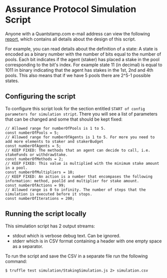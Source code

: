 # Assurance Protocol Simulation Script

Anyone with a Quantstamp.com e-mail address can view the following [report](https://docs.google.com/document/d/120-6oXXEff-f4Prk2YFZdu0vVaV8IX56ts5QrwsZ830/edit?usp=sharing), which contains all details about the design of this script.

For example, you can read details about the definition of a state: A state is encoded as a binary number with the number of bits equal to the number of pools. Each bit indicates if the agent (staker) has placed a stake in the pool corresponding to the bit's index. For example state 11 (in decimal) is equal to 1011 in binary indicating that the agent has stakes in the 1st, 2nd and 4th pools. This also means that if we have 5 pools there are 2^5-1 possible states.

## Configuring the script

To configure this script look for the section entitled `START of config parameters for simulation stript`. There you will see a list of parameters that can be changed and some that should be kept fixed:

```
// Allowed range for numberOfPools is 1 to 5.
const numberOfPools = 5;
// Allowed range for numberOfAgents is 1 to 5. For more you need to add more elements to staker and stakerBudget
const numberOfAgents = 5;
// KEEP FIXED: The methods that an agent can decide to call, i.e. stakeFunds or withdrawStake.
const numberOfMethods = 2;
// KEEP FIXED: This value is multiplied with the minimum stake amount in a pool.
const numberOfMultipliers = 10;
// KEEP FIXED: An action is a number that encompases the following information: method, poolId and multiplier for stake amount.
const numberOfActions = 99;
// Allowed range is 0 to infinity. The number of steps that the simulation is executed before it stops.
const numberOfIterations = 200;
```

## Running the script locally

This simulation script has 2 output streams:
* stdout which is verbose debug text. Can be ignored.
* stderr which is in CSV format containing a header with one empty space as a separator.

To run the script and save the CSV in a separate file run the following command:

`$ truffle test simulation/StakingSimulation.js 2> simulation.csv`
